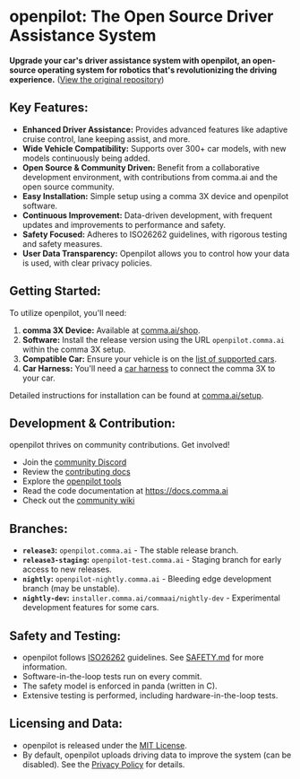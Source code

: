 # openpilot: The Open Source Driver Assistance System

**Upgrade your car's driver assistance system with openpilot, an open-source operating system for robotics that's revolutionizing the driving experience.** ([View the original repository](https://github.com/commaai/openpilot))

## Key Features:

*   **Enhanced Driver Assistance:** Provides advanced features like adaptive cruise control, lane keeping assist, and more.
*   **Wide Vehicle Compatibility:** Supports over 300+ car models, with new models continuously being added.
*   **Open Source & Community Driven:** Benefit from a collaborative development environment, with contributions from comma.ai and the open source community.
*   **Easy Installation:** Simple setup using a comma 3X device and openpilot software.
*   **Continuous Improvement:** Data-driven development, with frequent updates and improvements to performance and safety.
*   **Safety Focused:** Adheres to ISO26262 guidelines, with rigorous testing and safety measures.
*   **User Data Transparency:** Openpilot allows you to control how your data is used, with clear privacy policies.

## Getting Started:

To utilize openpilot, you'll need:

1.  **comma 3X Device:** Available at [comma.ai/shop](https://comma.ai/shop/comma-3x).
2.  **Software:** Install the release version using the URL `openpilot.comma.ai` within the comma 3X setup.
3.  **Compatible Car:** Ensure your vehicle is on the [list of supported cars](docs/CARS.md).
4.  **Car Harness:** You'll need a [car harness](https://comma.ai/shop/car-harness) to connect the comma 3X to your car.

Detailed instructions for installation can be found at [comma.ai/setup](https://comma.ai/setup).

## Development & Contribution:

openpilot thrives on community contributions. Get involved!

*   Join the [community Discord](https://discord.comma.ai)
*   Review the [contributing docs](docs/CONTRIBUTING.md)
*   Explore the [openpilot tools](tools/)
*   Read the code documentation at https://docs.comma.ai
*   Check out the [community wiki](https://github.com/commaai/openpilot/wiki)

## Branches:

*   **`release3`:** `openpilot.comma.ai` - The stable release branch.
*   **`release3-staging`:** `openpilot-test.comma.ai` - Staging branch for early access to new releases.
*   **`nightly`:** `openpilot-nightly.comma.ai` - Bleeding edge development branch (may be unstable).
*   **`nightly-dev`:** `installer.comma.ai/commaai/nightly-dev` - Experimental development features for some cars.

## Safety and Testing:

*   openpilot follows [ISO26262](https://en.wikipedia.org/wiki/ISO_26262) guidelines. See [SAFETY.md](docs/SAFETY.md) for more information.
*   Software-in-the-loop tests run on every commit.
*   The safety model is enforced in panda (written in C).
*   Extensive testing is performed, including hardware-in-the-loop tests.

## Licensing and Data:

*   openpilot is released under the [MIT License](LICENSE).
*   By default, openpilot uploads driving data to improve the system (can be disabled). See the [Privacy Policy](https://comma.ai/privacy) for details.